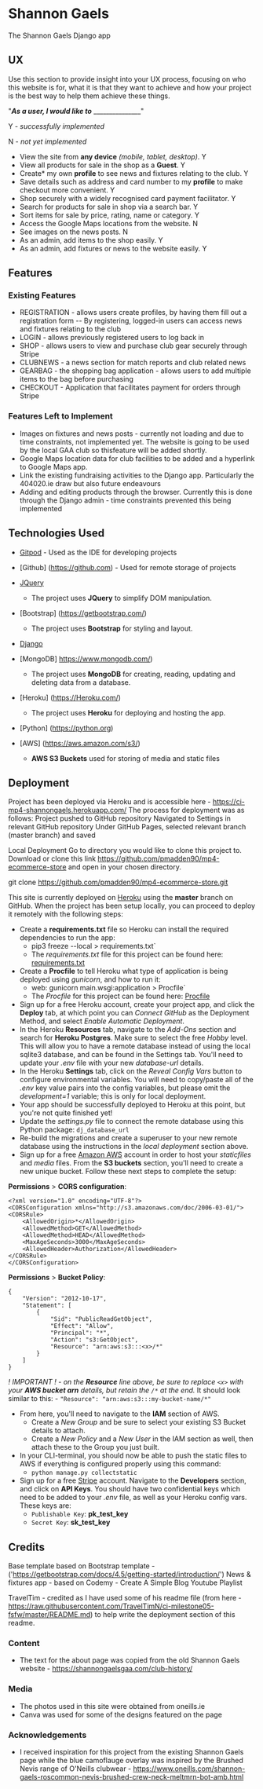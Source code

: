 # Shannon Gaels 

The Shannon Gaels Django app 
 
## UX
 
Use this section to provide insight into your UX process, focusing on who this website is for, what it is that they want to achieve and how your project is the best way to help them achieve these things.

"**_As a user, I would like to_** _______________"

Y - *successfully implemented*

N - *not yet implemented*

- View the site from **any device** *(mobile, tablet, desktop)*. Y
- View all products for sale in the shop as a **Guest**. Y
- Create* my own **profile** to see news and fixtures relating to the club. Y
- Save details such as address and card number to my **profile** to make checkout more convenient. Y
- Shop securely with a widely recognised card payment facilitator. Y
- Search for products for sale in shop via a search bar. Y
- Sort items for sale by price, rating, name or category. Y
- Access the Google Maps locations from the website. N
- See images on the news posts. N 
- As an admin, add items to the shop easily. Y 
- As an admin, add fixtures or news to the website easily. Y



## Features
 
### Existing Features
- REGISTRATION - allows users create profiles, by having them fill out a registration form
-- By registering, logged-in users can access news and fixtures relating to the club
- LOGIN - allows previously registered users to log back in
- SHOP - allows users to view and purchase club gear securely through Stripe
- CLUBNEWS - a news section for match reports and club related news
- GEARBAG - the shopping bag application - allows users to add multiple items to the bag before purchasing
- CHECKOUT - Application that facilitates payment for orders through Stripe



### Features Left to Implement
- Images on fixtures and news posts - currently not loading and due to time constraints, not implemented yet. 
The website is going to be used by the local GAA club so thisfeature will be added shortly. 
- Google Maps location data for club facilities to be added and a hyperlink to Google Maps app. 
- Link the existing fundraising activities to the Django app. Particularly the 404020.ie draw but also future endeavours
- Adding and editing products through the browser. Currently this is done through the Django admin - time constraints prevented
this being implemented

## Technologies Used


- [Gitpod](https://gitpod.io) - Used as the IDE for developing projects
- [Github] (https://github.com) - Used for remote storage of projects
- [JQuery](https://jquery.com)
    - The project uses **JQuery** to simplify DOM manipulation.
- [Bootstrap]  (https://getbootstrap.com/)
    - The project uses **Bootstrap** for styling and layout.
- [Django](https://www.djangoproject.com/)
    
- [MongoDB] https://www.mongodb.com/)
    - The project uses **MongoDB** for creating, reading, updating and deleting data from a database.
- [Heroku]  (https://Heroku.com/)
    - The project uses **Heroku** for deploying and hosting the app.
- [Python] (https://python.org)
- [AWS] (https://aws.amazon.com/s3/)
    - **AWS S3 Buckets** used for storing of media and static files




## Deployment

Project has been deployed via Heroku and is accessible here - https://ci-mp4-shannongaels.herokuapp.com/
 The process for deployment was as follows: Project pushed to GitHub repository Navigated to Settings in relevant GitHub repository Under GitHub Pages, selected relevant branch (master branch) and saved

Local Deployment
Go to directory you would like to clone this project to. Download or clone this link https://github.com/pmadden90/mp4-ecommerce-store and open in your chosen directory.

git clone https://github.com/pmadden90/mp4-ecommerce-store.git

This site is currently deployed on [Heroku](https://www.heroku.com/) using the **master** branch on GitHub. When the project has been setup locally, you can proceed to deploy it remotely with the following steps:

- Create a **requirements.txt** file so Heroku can install the required dependencies to run the app:
    - pip3 freeze --local > requirements.txt`
    - The *requirements.txt* file for this project can be found here: [requirements.txt](project/requirements.txt)
- Create a **Procfile** to tell Heroku what type of application is being deployed using *gunicorn*, and how to run it:
    - web: gunicorn main.wsgi:application > Procfile`
    - The *Procfile* for this project can be found here: [Procfile](project/Procfile)
- Sign up for a free Heroku account, create your project app, and click the **Deploy** tab, at which point you can *Connect GitHub* as the Deployment Method, and select *Enable Automatic Deployment*.
- In the Heroku **Resources** tab, navigate to the *Add-Ons* section and search for **Heroku Postgres**. Make sure to select the free *Hobby* level. This will allow you to have a remote database instead of using the local sqlite3 database, and can be found in the Settings tab. You'll need to update your *.env* file with your new *database-url* details.
- In the Heroku **Settings** tab, click on the *Reveal Config Vars* button to configure environmental variables. You will need to copy/paste all of the *.env* key value pairs into the config variables, but please omit the *development=1* variable; this is only for local deployment.
- Your app should be successfully deployed to Heroku at this point, but you're not quite finished yet!
- Update the *settings.py* file to connect the remote database using this Python package: `dj_database_url`
- Re-build the migrations and create a superuser to your new remote database using the instructions in the *local deployment* section above.
- Sign up for a free [Amazon AWS](https://aws.amazon.com/) account in order to host your *staticfiles* and *media* files. From the **S3 buckets** section, you'll need to create a new unique bucket. Follow these next steps to complete the setup:

**Permissions** > **CORS configuration**:

```
<?xml version="1.0" encoding="UTF-8"?>
<CORSConfiguration xmlns="http://s3.amazonaws.com/doc/2006-03-01/">
<CORSRule>
    <AllowedOrigin>*</AllowedOrigin>
    <AllowedMethod>GET</AllowedMethod>
    <AllowedMethod>HEAD</AllowedMethod>
    <MaxAgeSeconds>3000</MaxAgeSeconds>
    <AllowedHeader>Authorization</AllowedHeader>
</CORSRule>
</CORSConfiguration>
```

**Permissions** > **Bucket Policy**:

```
{
    "Version": "2012-10-17",
    "Statement": [
        {
            "Sid": "PublicReadGetObject",
            "Effect": "Allow",
            "Principal": "*",
            "Action": "s3:GetObject",
            "Resource": "arn:aws:s3:::<x>/*"
        }
    ]
}
```

*! IMPORTANT ! - on the **Resource** line above, be sure to replace `<x>` with your **AWS bucket arn** details, but retain the `/*` at the end.* It should look similar to this:
    - `"Resource": "arn:aws:s3:::my-bucket-name/*"`

- From here, you'll need to navigate to the **IAM** section of AWS.
    - Create a *New Group* and be sure to select your existing S3 Bucket details to attach.
    - Create a *New Policy* and a *New User* in the IAM section as well, then attach these to the Group you just built.
- In your CLI-terminal, you should now be able to push the static files to AWS if everything is configured properly using this command:
    - `python manage.py collectstatic`
- Sign up for a free [Stripe](https://stripe.com) account. Navigate to the **Developers** section, and click on **API Keys**. You should have two confidential keys which need to be added to your *.env* file, as well as your Heroku config vars. These keys are:
    - `Publishable Key`: **pk_test_key**
    - `Secret Key`: **sk_test_key**


## Credits
Base template based on Bootstrap template - ('https://getbootstrap.com/docs/4.5/getting-started/introduction/')
News & fixtures app - based on Codemy - Create A Simple Blog Youtube Playlist

TravelTim - credited as I have used some of his readme file (from here - https://raw.githubusercontent.com/TravelTimN/ci-milestone05-fsfw/master/README.md) to help write the deployment section of this readme.

### Content
- The text for the about page was copied from the old Shannon Gaels website - https://shannongaelsgaa.com/club-history/

### Media
- The photos used in this site were obtained from oneills.ie
- Canva was used for some of the designs featured on the page

### Acknowledgements

- I received inspiration for this project from the existing Shannon Gaels page while the blue camoflauge overlay was inspired by 
the Brushed Nevis range of O'Neills clubwear - https://www.oneills.com/shannon-gaels-roscommon-nevis-brushed-crew-neck-meltmrn-bot-amb.html